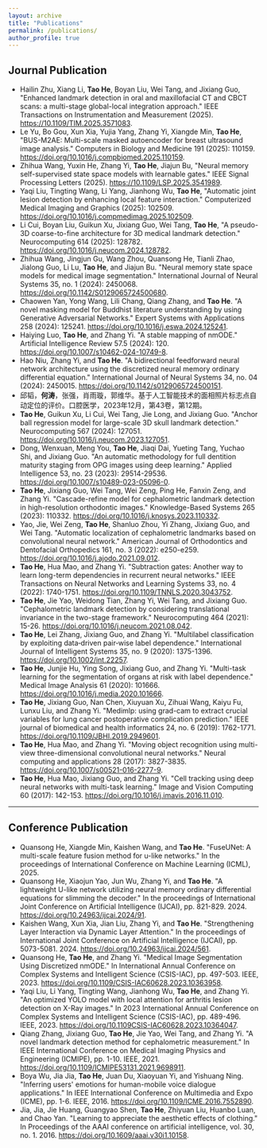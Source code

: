 ```yaml
---
layout: archive
title: "Publications"
permalink: /publications/
author_profile: true
---
```

## Journal Publication
- Hailin Zhu, Xiang Li, **Tao He**, Boyan Liu, Wei Tang, and Jixiang Guo, "Enhanced landmark detection in oral and maxillofacial CT and CBCT scans: a multi-stage global-local integration approach." IEEE Transactions on Instrumentation and Measurement (2025). https://10.1109/TIM.2025.3571083.
- Le Yu, Bo Gou, Xun Xia, Yujia Yang, Zhang Yi, Xiangde Min, **Tao He**, "BUS-M2AE: Multi-scale masked autoencoder for breast ultrasound image analysis."
Computers in Biology and Medicine 191 (2025): 110159. https://doi.org/10.1016/j.compbiomed.2025.110159.
- Zhihua Wang, Yuxin He, Zhang Yi, **Tao He**, Jiajun Bu, "Neural memory self-supervised state space models with learnable gates." IEEE Signal Processing Letters (2025). https://10.1109/LSP.2025.3541989.
- Yaqi Liu, Tingting Wang, Li Yang, Jianhong Wu, **Tao He**, "Automatic joint lesion detection by enhancing local feature interaction." Computerized Medical Imaging and Graphics (2025): 102509. https://doi.org/10.1016/j.compmedimag.2025.102509.
- Li Cui, Boyan Liu, Guikun Xu, Jixiang Guo, Wei Tang, **Tao He**, "A pseudo-3D coarse-to-fine architecture for 3D medical landmark detection." Neurocomputing 614 (2025): 128782. https://doi.org/10.1016/j.neucom.2024.128782.
- Zhihua Wang, Jingjun Gu, Wang Zhou, Quansong He, Tianli Zhao, Jialong Guo, Li Lu, **Tao He**, and Jiajun Bu. "Neural memory state space models for medical image segmentation." International Journal of Neural Systems 35, no. 1 (2024): 2450068. https://doi.org/10.1142/S0129065724500680.
- Chaowen Yan, Yong Wang, Lili Chang, Qiang Zhang, and **Tao He**. "A novel masking model for Buddhist literature understanding by using Generative Adversarial Networks." Expert Systems with Applications 258 (2024): 125241. https://doi.org/10.1016/j.eswa.2024.125241.
- Haiying Luo, **Tao He**, and Zhang Yi. "A stable mapping of nmODE." Artificial Intelligence Review 57.5 (2024): 120. https://doi.org/10.1007/s10462-024-10749-8.
- Hao Niu, Zhang Yi, and **Tao He**. "A bidirectional feedforward neural network architecture using the discretized neural memory ordinary differential equation." International Journal of Neural Systems 34, no. 04 (2024): 2450015. https://doi.org/10.1142/s0129065724500151.
- 邱韬，**何涛**，张强，肖雨璇，郭维华。基于人工智能技术的面相照片标志点自动定位的评价。口腔医学，2023年12月，第43卷，第12期。
- **Tao He**, Guikun Xu, Li Cui, Wei Tang, Jie Long, and Jixiang Guo. "Anchor ball regression model for large-scale 3D skull landmark detection." Neurocomputing 567 (2024): 127051. https://doi.org/10.1016/j.neucom.2023.127051.
- Dong, Wenxuan, Meng You, **Tao He**, Jiaqi Dai, Yueting Tang, Yuchao Shi, and Jixiang Guo. "An automatic methodology for full dentition maturity staging from OPG images using deep learning." Applied Intelligence 53, no. 23 (2023): 29514-29536. https://doi.org/10.1007/s10489-023-05096-0.
- **Tao He**, Jixiang Guo, Wei Tang, Wei Zeng, Ping He, Fanxin Zeng, and Zhang Yi. "Cascade-refine model for cephalometric landmark detection in high-resolution orthodontic images." Knowledge-Based Systems 265 (2023): 110332. https://doi.org/10.1016/j.knosys.2023.110332.
- Yao, Jie, Wei Zeng, **Tao He**, Shanluo Zhou, Yi Zhang, Jixiang Guo, and Wei Tang. "Automatic localization of cephalometric landmarks based on convolutional neural network." American Journal of Orthodontics and Dentofacial Orthopedics 161, no. 3 (2022): e250-e259. https://doi.org/10.1016/j.ajodo.2021.09.012.
- **Tao He**, Hua Mao, and Zhang Yi. "Subtraction gates: Another way to learn long-term dependencies in recurrent neural networks." IEEE Transactions on Neural Networks and Learning Systems 33, no. 4 (2022): 1740-1751. https://doi.org/10.1109/TNNLS.2020.3043752.
- **Tao He**, Jie Yao, Weidong Tian, Zhang Yi, Wei Tang, and Jixiang Guo. "Cephalometric landmark detection by considering translational invariance in the two-stage framework." Neurocomputing 464 (2021): 15-26. https://doi.org/10.1016/j.neucom.2021.08.042.
- **Tao He**, Lei Zhang, Jixiang Guo, and Zhang Yi. "Multilabel classification by exploiting data‐driven pair‐wise label dependence." International Journal of Intelligent Systems 35, no. 9 (2020): 1375-1396.  https://doi.org/10.1002/int.22257.
- **Tao He**, Junjie Hu, Ying Song, Jixiang Guo, and Zhang Yi. "Multi-task learning for the segmentation of organs at risk with label dependence." Medical Image Analysis 61 (2020): 101666. https://doi.org/10.1016/j.media.2020.101666.
- **Tao He**, Jixiang Guo, Nan Chen, Xiuyuan Xu, Zihuai Wang, Kaiyu Fu, Lunxu Liu, and Zhang Yi. "Medimlp: using grad-cam to extract crucial variables for lung cancer postoperative complication prediction." IEEE journal of biomedical and health informatics 24, no. 6 (2019): 1762-1771. https://doi.org/10.1109/JBHI.2019.2949601.
- **Tao He**, Hua Mao, and Zhang Yi. "Moving object recognition using multi-view three-dimensional convolutional neural networks." Neural computing and applications 28 (2017): 3827-3835. https://doi.org/10.1007/s00521-016-2277-9.
- **Tao He**, Hua Mao, Jixiang Guo, and Zhang Yi. "Cell tracking using deep neural networks with multi-task learning." Image and Vision Computing 60 (2017): 142-153. https://doi.org/10.1016/j.imavis.2016.11.010.
 
 ---

## Conference Publication
- Quansong He, Xiangde Min, Kaishen Wang, and **Tao He**. "FuseUNet: A multi-scale feature fusion method for u-like networks." In the proceedings of International Conference on Machine Learning (ICML), 2025.
- Quansong He, Xiaojun Yao, Jun Wu,  Zhang Yi, and **Tao He**. "A lightweight U-like network utilizing neural memory ordinary differential equations for slimming the decoder." In the proceedings of International Joint Conference on Artificial Intelligence (IJCAI), pp. 821-829. 2024. https://doi.org/10.24963/ijcai.2024/91.
- Kaishen Wang, Xun Xia, Jian Liu, Zhang Yi, and **Tao He**. "Strengthening Layer Interaction via Dynamic Layer Attention." In the proceedings of International Joint Conference on Artificial Intelligence (IJCAI), pp. 5073-5081. 2024. https://doi.org/10.24963/ijcai.2024/561.
- Quansong He, **Tao He**, and Zhang Yi. "Medical Image Segmentation Using Discretized nmODE." In International Annual Conference on Complex Systems and Intelligent Science (CSIS-IAC), pp. 497-503. IEEE, 2023. https://doi.org/10.1109/CSIS-IAC60628.2023.10363958.
- Yaqi Liu, Li Yang, Tingting Wang, Jianhong Wu, **Tao He**, and Zhang Yi. "An optimized YOLO model with local attention for arthritis lesion detection on X-Ray images." In 2023 International Annual Conference on Complex Systems and Intelligent Science (CSIS-IAC), pp. 489-496. IEEE, 2023. https://doi.org/10.1109CSIS-IAC60628.2023.10364047.
- Qiang Zhang, Jixiang Guo, **Tao He**, Jie Yao, Wei Tang, and Zhang Yi. "A novel landmark detection method for cephalometric measurement." In IEEE International Conference on Medical Imaging Physics and Engineering (ICMIPE), pp. 1-10. IEEE, 2021. https://doi.org/10.1109/ICMIPE53131.2021.9698911.
- Boya Wu, Jia Jia, **Tao He**, Juan Du, Xiaoyuan Yi, and Yishuang Ning. "Inferring users' emotions for human-mobile voice dialogue applications." In IEEE International Conference on Multimedia and Expo (ICME), pp. 1-6. IEEE, 2016. https://doi.org/10.1109/ICME.2016.7552890. 
- Jia, Jia, Jie Huang, Guangyao Shen, **Tao He**, Zhiyuan Liu, Huanbo Luan, and Chao Yan. "Learning to appreciate the aesthetic effects of clothing." In Proceedings of the AAAI conference on artificial intelligence, vol. 30, no. 1. 2016. https://doi.org/10.1609/aaai.v30i1.10158.
